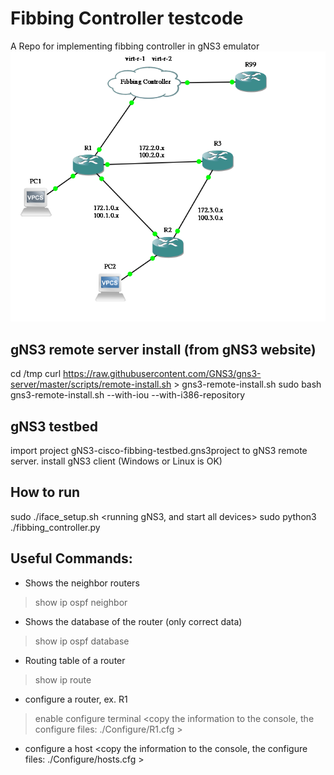 # Fibbing Controller testcode
A Repo for implementing fibbing controller in gNS3 emulator
![Topology](https://github.com/MountainShan/Fibbing-Controller-Testbed/blob/main/topology.png)
## gNS3 remote server install (from gNS3 website)
cd /tmp
curl https://raw.githubusercontent.com/GNS3/gns3-server/master/scripts/remote-install.sh > gns3-remote-install.sh
sudo bash gns3-remote-install.sh --with-iou --with-i386-repository

## gNS3 testbed
import project gNS3-cisco-fibbing-testbed.gns3project to gNS3 remote server.
install gNS3 client (Windows or Linux is OK)

## How to run
sudo ./iface_setup.sh
<running gNS3, and start all devices>
sudo python3 ./fibbing_controller.py <number of fake nodes>

## Useful Commands: 
 - Shows the neighbor routers
 > show ip ospf neighbor 
 - Shows the database of the router (only correct data)
 > show ip ospf database

 - Routing table of a router
 > show ip route 

 - configure a router, ex. R1
 > enable 
 > configure terminal 
<copy the information to the console, the configure files: ./Configure/R1.cfg >

 - configure a host
<copy the information to the console, the configure files: ./Configure/hosts.cfg >
